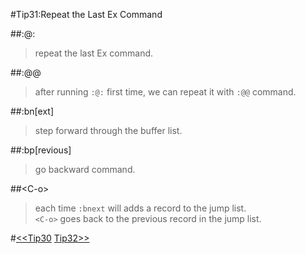 #Tip31:Repeat the Last Ex Command  
  
##:@:  
>repeat the last Ex command.  
  
##:@@  
>after running `:@:` first time, we can repeat it with `:@@` command.  
  
##:bn[ext]  
>step forward through the buffer list.  
  
##:bp[revious]  
>go backward command.  
  
##&lt;C-o&gt;  
>each time `:bnext` will adds a record to the jump list.  
>`<C-o>` goes back to the previous record in the jump list.  
  
#[<<Tip30](tip30.md) [Tip32>>](tip32.md)
